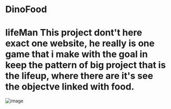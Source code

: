 # DinoFood
# lifeMan This project dont't here exact one website, he really is one game that i make with the goal in keep the pattern of big project that is the lifeup, where there are it's see the objectve linked with food.
![image](https://user-images.githubusercontent.com/57800865/78070310-ee049d80-7371-11ea-8b9e-f138bbaaad7f.png)
